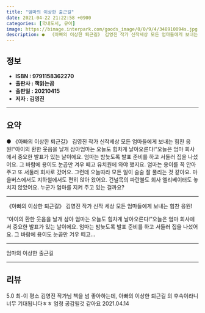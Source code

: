 ```yaml
---
title: "엄마의 이상한 출근길"
date: 2021-04-22 21:22:58 +0900
categories: [국내도서, 유아]
image: https://bimage.interpark.com/goods_image/0/0/9/4/348910094s.jpg
description: ●  《아빠의 이상한 퇴근길》 김영진 작가 신작세상 모든 엄마들에게 보내는 힘찬 응원!“아이의 환한 웃음을 날개 삼아엄마는 오늘도 힘차게 날아오른다!”오늘은 엄마 회사에서 중요한 발표가 있는 날이에요. 엄마는 밤늦도록 발표 준비를 하고 서둘러 집을 나섰어요. 그 바람에 용이도 눈곱만 겨우 떼고 유치원에 
---
```


## **정보**

- **ISBN : 9791158362270**
- **출판사 : 책읽는곰**
- **출판일 : 20210415**
- **저자 : 김영진**

------



## **요약**

●  《아빠의 이상한 퇴근길》 김영진 작가 신작세상 모든 엄마들에게 보내는 힘찬 응원!“아이의 환한 웃음을 날개 삼아엄마는 오늘도 힘차게 날아오른다!”오늘은 엄마 회사에서 중요한 발표가 있는 날이에요. 엄마는 밤늦도록 발표 준비를 하고 서둘러 집을 나섰어요. 그 바람에 용이도 눈곱만 겨우 떼고 유치원에 와야 했지요. 엄마는 용이를 꼭 안아 주고 또 서둘러 회사로 갔어요. 그런데 오늘따라 모든 일이 술술 잘 풀리는 것 같아요. 마을버스에서도 지하철에서도 편히 앉아 왔어요. 건널목의 파란불도 회사 엘리베이터도 놓치지 않았어요. 누군가 엄마를 지켜 주고 있는 걸까요?

------

《아빠의 이상한 퇴근길》 김영진 작가 신작
세상 모든 엄마들에게 보내는 힘찬 응원!

“아이의 환한 웃음을 날개 삼아
엄마는 오늘도 힘차게 날아오른다!”오늘은 엄마 회사에서 중요한 발표가 있는 날이에요. 엄마는 밤늦도록 발표 준비를 하고 서둘러 집을 나섰어요. 그 바람에 용이도 눈곱만 겨우 떼고... 

------


엄마의 이상한 출근길 

------


## **리뷰** 

5.0 최-이 평소 김영진 작가님 책을 넘 좋아하는데,  아빠의 이상한 퇴근길 의 후속이라니 너무 기대됩니다ㅎㅎ 엄청 공감될것 같아요 2021.04.14 <br/>